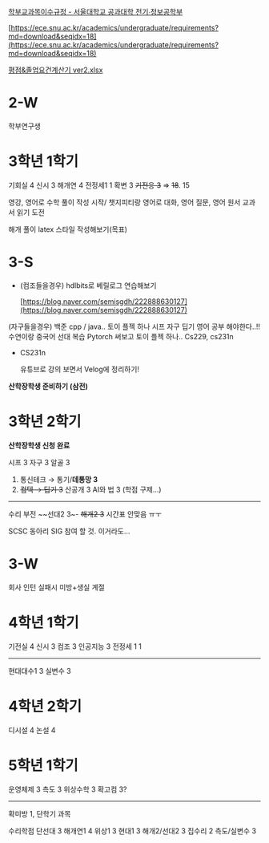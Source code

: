 [학부교과목이수규정 - 서울대학교 공과대학 전기∙정보공학부](https://ee.snu.ac.kr/academics/undergraduate/graduation-requirements)

[https://ece.snu.ac.kr/academics/undergraduate/requirements?md=download&seqidx=18](https://ece.snu.ac.kr/academics/undergraduate/requirements?md=download&seqidx=18)

[평점&졸업요건계산기 ver2.xlsx](https://m.mybox.naver.com/mobile/share/list/doc-viewer/Z2lvbmtpbXwzNDcyNDk5MDcyMTk4Njk0OTg5fEZ8MA?shareKey=DmPPnSc1SGTRA2eypExxDqj5P_Ba_eZYT8ZRhiU8Uk2yQ55_TS5RV9B2A6ZtBhM5m1hvKaz0xqBtEYHvNQd6CgQ=)

# 2-W

학부연구생

# 3학년 1학기

기회실 4
신시 3
해개연 4
전정세1 1
확변 3
~~기전응 3~~
⇒ ~~18~~. 15

영강, 영어로 수학 풀이 작성 시작/ 챗지피티랑 영어로 대화, 영어 질문, 영어 원서 교과서 읽기 도전

해개 풀이 latex 스타일 작성해보기(목표)

# 3-S

- (컴조들을경우) hdlbits로 베릴로그 연습해보기
    
    [https://blog.naver.com/semisgdh/222888630127](https://blog.naver.com/semisgdh/222888630127)
    

(자구들을경우) 백준 cpp / java.. 토이 플젝 하나
시프 자구 딥기
영어 공부 해야한다..!!
수연이랑 중국어
선대 복습
Pytorch 써보고 토이 플젝 하나..
Cs229, cs231n
- CS231n
    
    유튜브로 강의 보면서 Velog에 정리하기!
    

**산학장학생 준비하기 (삼전)**

# **3학년 2학기**

**산학장학생 신청 완료**

시프 3
자구 3
알골 3
1. 통신테크 → 통기/**데통망 3**
2. ~~컴텍 → 딥기 3~~
산공개 3
AI와 법 3 (학점 구제…)

---

수리 부전
~~선대2 3~-
~~해개2 3~~
시간표 안맞음 ㅠㅜ

SCSC 동아리 SIG 참여 할 것. 이거라도...


# 3-W

회사 인턴
실패시 미방+생실 계절

# 4학년 1학기

기전실 4
신시 3
컴조 3
인공지능 3
전정세 1 1

---

현대대수1 3
실변수 3
# 4학년 2학기

디시설 4
논설 4

# 5학년 1학기
운영체제 3
측도 3
위상수학 3
확고컴 3?

---

확미방 1, 단학기 과목

수리학점
단선대 3
해개연1 4
위상1 3
현대1 3
해개2/선대2 3
집수리 2
측도/실변수 3